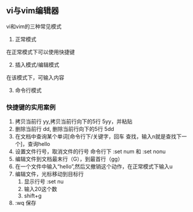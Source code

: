 ## vi与vim编辑器

vi和vim的三种常见模式

1. 正常模式

在正常模式下可以使用快捷键

2. 插入模式/编辑模式

在该模式下，可输入内容

3. 命令行模式

### 快捷键的实用案例

1. 拷贝当前行  yy,拷贝当前行向下的5行 5yy，并粘贴
2. 删除当前行 dd, 删除当前行向下的5行 5dd
3. 在文档中查询某个单词[命令行下/关键字，回车 查找，输入n就是查找下一个]，查询hello
4. 设置文件行号，取消文件的行号
   命令行下 :set num  和  :set nonu
5. 编辑文件到文档最末行（G），到最首行（gg）
6. 在一个文件中输入“hello”,然后又撤销这个动作，在正常模式下输入u
7. 编辑文件，光标移动到目标行
   1. 显示行号 :set nu
   2. 输入20这个数
   3. shift+g
8. :wq 保存
